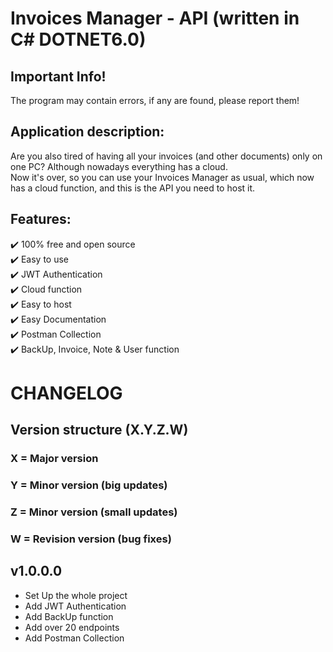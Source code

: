 ﻿# Invoices Manager - API (written in C#   DOTNET6.0)

## Important Info!
The program may contain errors, if any are found, please report them!


## Application description:
Are you also tired of having all your invoices (and other documents)
only on one PC? Although nowadays everything has a cloud. <br/>
Now it's over, so you can use your Invoices Manager as usual, which now  
has a cloud function, and this is the API you need to host it.


## Features:
✔️ 100% free and open source  
✔️ Easy to use  
✔️ JWT Authentication  
✔️ Cloud function  
✔️ Easy to host  
✔️ Easy Documentation  
✔️ Postman Collection  
✔️ BackUp, Invoice, Note & User function  



# CHANGELOG
## Version structure (X.Y.Z.W)
### X = Major version
### Y = Minor version (big updates)
### Z = Minor version (small updates)
### W = Revision version (bug fixes)


## v1.0.0.0
- Set Up the whole project
- Add JWT Authentication
- Add BackUp function
- Add over 20 endpoints
- Add Postman Collection
